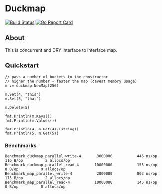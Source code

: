# Duckmap
[![Build Status](https://travis-ci.org/hypersolid/duckmap.svg?branch=master)](https://travis-ci.org/hypersolid/duckmap)
[![Go Report Card](https://goreportcard.com/badge/github.com/hypersolid/duckmap)](https://goreportcard.com/report/github.com/hypersolid/duckmap)
## About
This is concurrent and DRY interface to interface map.

## Quickstart
```golang
// pass a number of buckets to the constructor
// higher the number - faster the map (caveat memory usage)
m := duckmap.NewMap(256)

m.Set(4, "this")
m.Set(5, "that")

m.Delete(5)

fmt.Println(m.Keys())
fmt.Println(m.Values())

fmt.Println(4, m.Get(4).(string))
fmt.Println(5, m.Get(5))
```

### Benchmarks
```
Benchmark_duckmap_parallel_write-4   	 3000000	       446 ns/op	     116 B/op	       2 allocs/op
Benchmark_duckmap_parallel_read-4    	10000000	       155 ns/op	       8 B/op	       0 allocs/op
Benchmark_map_parallel_write-4       	 2000000	       803 ns/op	     175 B/op	       2 allocs/op
Benchmark_map_parallel_read-4        	10000000	       145 ns/op	       0 B/op	       0 allocs/op
```
